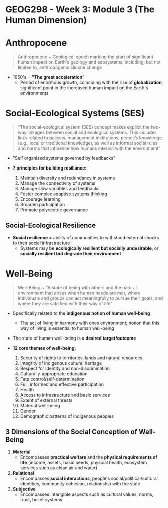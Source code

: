 # GEOG298 - Week 3: Module 3 (The Human Dimension)

# Anthropocene
> Anthropocene ~ Geological epoch marking the start of significant human impact on Earth's geology and ecosystems, including, but not limited to, anthropogenic climate change

- 1950's = **"The great acceleration"**
	- Period of enormous growth, coinciding with the rise of **globalization**; significant point in the increased human impact on the Earth's environments

# Social-Ecological Systems (SES)
> "The social-ecological system (SES) concept makes explicit the two-way linkages between social and ecological systems. This includes links related to policies, management institutions, people’s knowledge (e.g., local or traditional knowledge), as well as informal social rules and norms that influence how humans interact with the environment"

- "Self organized systems governed by feedbacks"

- **7 principles for building resiliance:**
	1. Maintain diversity and redundancy in systems
	2. Manage the connectivity of systems
	3. Manage slow variables and feedbacks
	4. Foster complex adaptive systems thinking
	5. Encourage learning
	6. Broaden participation
	7. Promote polycentric governance

## Social-Ecological Resilience
- **Social resilience** = ability of communities to withstand external shocks to their social infrastructure
	- Systems may be **ecologically resilient but socially undesirable**, or **socially resilient but degrade their environment**

# Well-Being
> Well-Being ~ "A state of being with others and the natural environment that arises when human needs are met, where individuals and groups can act meaningfully to pursue their goals, and where they are satisfied with their way of life"

- Specifically related to the **indigenous notion of human well-being**
	- The act of living in harmony with ones environment; notion that this way of living is essential to human well-being
- The state of human well-being is a **desired target/outcome**

- **12 core themes of well-being:**
	1. Security of rights to territories, lands and natural resources
	2. Integrity of indigenous cultural heritage
	3. Respect for identity and non-discrimination
	4. Culturally-appropriate education
	5. Fate control/self-determination
	6. Full, informed and effective participation
	7. Health
	8. Access to infrastructure and basic services
	9. Extent of external threats
	10. Material well-being
	11. Gender
	12. Demographic patterns of indigenous peoples

## 3 Dimensions of the Social Conception of Well-Being
1. **Material**
	- Encompasses **practical welfare** and the **physical requirements of life** (income, assets, basic needs, physical health, ecosystem services such as clean air and water)
2. **Relational**
	- Encompasses **social interactions**, people's social/political/cultural identities, community cohesion, relationship with the state
3. **Subjective**
	- Encompasses intangible aspects such as cultural values, norms, trust, belief systems